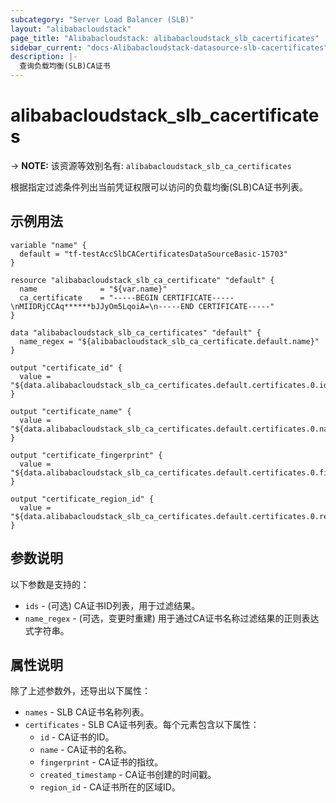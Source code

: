 ```yaml
---
subcategory: "Server Load Balancer (SLB)"
layout: "alibabacloudstack"
page_title: "Alibabacloudstack: alibabacloudstack_slb_cacertificates"
sidebar_current: "docs-Alibabacloudstack-datasource-slb-cacertificates"
description: |- 
  查询负载均衡(SLB)CA证书
---
```


# alibabacloudstack_slb_cacertificates
-> **NOTE:** 该资源等效别名有: `alibabacloudstack_slb_ca_certificates`

根据指定过滤条件列出当前凭证权限可以访问的负载均衡(SLB)CA证书列表。

## 示例用法

```hcl
variable "name" {
  default = "tf-testAccSlbCACertificatesDataSourceBasic-15703"
}

resource "alibabacloudstack_slb_ca_certificate" "default" {
  name              = "${var.name}"
  ca_certificate    = "-----BEGIN CERTIFICATE-----\nMIIDRjCCAq******bJJyOm5LqoiA=\n-----END CERTIFICATE-----"
}

data "alibabacloudstack_slb_ca_certificates" "default" {
  name_regex = "${alibabacloudstack_slb_ca_certificate.default.name}"
}

output "certificate_id" {
  value = "${data.alibabacloudstack_slb_ca_certificates.default.certificates.0.id}"
}

output "certificate_name" {
  value = "${data.alibabacloudstack_slb_ca_certificates.default.certificates.0.name}"
}

output "certificate_fingerprint" {
  value = "${data.alibabacloudstack_slb_ca_certificates.default.certificates.0.fingerprint}"
}

output "certificate_region_id" {
  value = "${data.alibabacloudstack_slb_ca_certificates.default.certificates.0.region_id}"
}
```

## 参数说明

以下参数是支持的：

* `ids` - (可选) CA证书ID列表，用于过滤结果。  
* `name_regex` - (可选，变更时重建) 用于通过CA证书名称过滤结果的正则表达式字符串。  

## 属性说明

除了上述参数外，还导出以下属性：

* `names` - SLB CA证书名称列表。  
* `certificates` - SLB CA证书列表。每个元素包含以下属性：  
  * `id` - CA证书的ID。  
  * `name` - CA证书的名称。  
  * `fingerprint` - CA证书的指纹。  
  * `created_timestamp` - CA证书创建的时间戳。  
  * `region_id` - CA证书所在的区域ID。